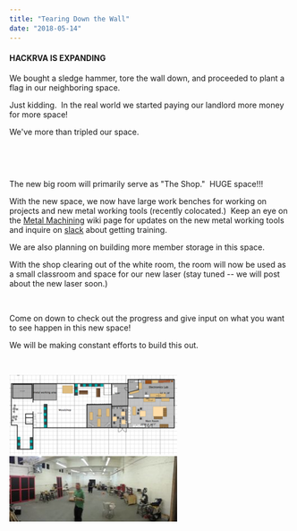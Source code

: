 ```yaml
---
title: "Tearing Down the Wall"
date: "2018-05-14"
---
```


#### **HACKRVA IS EXPANDING**

We bought a sledge hammer, tore the wall down, and proceeded to plant a flag in our neighboring space.

Just kidding.  In the real world we started paying our landlord more money for more space!

We've more than tripled our space.

 

 

The new big room will primarily serve as "The Shop."  HUGE space!!!

With the new space, we now have large work benches for working on projects and new metal working tools (recently colocated.)  Keep an eye on the [Metal Machining](https://wiki.hackrva.org/index.php/Metal_Machining) wiki page for updates on the new metal working tools and inquire on [slack](https://wiki.hackrva.org/index.php/Online_Chat_Channel) about getting training.

We are also planning on building more member storage in this space.

With the shop clearing out of the white room, the room will now be used as a small classroom and space for our new laser (stay tuned -- we will post about the new laser soon.)

 

Come on down to check out the progress and give input on what you want to see happen in this new space!

We will be making constant efforts to build this out.

 

[![](images/Screen-Shot-2018-06-06-at-7.44.14-PM-300x142.png)](https://www.hackrva.org/wp-content/uploads/2018/06/Screen-Shot-2018-06-06-at-7.44.14-PM.png)[![](images/newSpace-300x117.jpg)](https://www.hackrva.org/wp-content/uploads/2018/06/newSpace.jpg)
